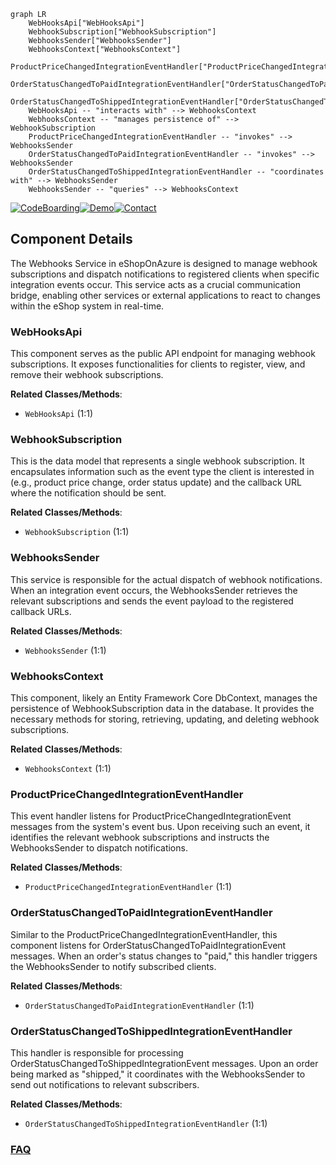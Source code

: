 ```mermaid
graph LR
    WebHooksApi["WebHooksApi"]
    WebhookSubscription["WebhookSubscription"]
    WebhooksSender["WebhooksSender"]
    WebhooksContext["WebhooksContext"]
    ProductPriceChangedIntegrationEventHandler["ProductPriceChangedIntegrationEventHandler"]
    OrderStatusChangedToPaidIntegrationEventHandler["OrderStatusChangedToPaidIntegrationEventHandler"]
    OrderStatusChangedToShippedIntegrationEventHandler["OrderStatusChangedToShippedIntegrationEventHandler"]
    WebHooksApi -- "interacts with" --> WebhooksContext
    WebhooksContext -- "manages persistence of" --> WebhookSubscription
    ProductPriceChangedIntegrationEventHandler -- "invokes" --> WebhooksSender
    OrderStatusChangedToPaidIntegrationEventHandler -- "invokes" --> WebhooksSender
    OrderStatusChangedToShippedIntegrationEventHandler -- "coordinates with" --> WebhooksSender
    WebhooksSender -- "queries" --> WebhooksContext
```
[![CodeBoarding](https://img.shields.io/badge/Generated%20by-CodeBoarding-9cf?style=flat-square)](https://github.com/CodeBoarding/GeneratedOnBoardings)[![Demo](https://img.shields.io/badge/Try%20our-Demo-blue?style=flat-square)](https://www.codeboarding.org/demo)[![Contact](https://img.shields.io/badge/Contact%20us%20-%20contact@codeboarding.org-lightgrey?style=flat-square)](mailto:contact@codeboarding.org)

## Component Details

The Webhooks Service in eShopOnAzure is designed to manage webhook subscriptions and dispatch notifications to registered clients when specific integration events occur. This service acts as a crucial communication bridge, enabling other services or external applications to react to changes within the eShop system in real-time.

### WebHooksApi
This component serves as the public API endpoint for managing webhook subscriptions. It exposes functionalities for clients to register, view, and remove their webhook subscriptions.


**Related Classes/Methods**:

- `WebHooksApi` (1:1)


### WebhookSubscription
This is the data model that represents a single webhook subscription. It encapsulates information such as the event type the client is interested in (e.g., product price change, order status update) and the callback URL where the notification should be sent.


**Related Classes/Methods**:

- `WebhookSubscription` (1:1)


### WebhooksSender
This service is responsible for the actual dispatch of webhook notifications. When an integration event occurs, the WebhooksSender retrieves the relevant subscriptions and sends the event payload to the registered callback URLs.


**Related Classes/Methods**:

- `WebhooksSender` (1:1)


### WebhooksContext
This component, likely an Entity Framework Core DbContext, manages the persistence of WebhookSubscription data in the database. It provides the necessary methods for storing, retrieving, updating, and deleting webhook subscriptions.


**Related Classes/Methods**:

- `WebhooksContext` (1:1)


### ProductPriceChangedIntegrationEventHandler
This event handler listens for ProductPriceChangedIntegrationEvent messages from the system's event bus. Upon receiving such an event, it identifies the relevant webhook subscriptions and instructs the WebhooksSender to dispatch notifications.


**Related Classes/Methods**:

- `ProductPriceChangedIntegrationEventHandler` (1:1)


### OrderStatusChangedToPaidIntegrationEventHandler
Similar to the ProductPriceChangedIntegrationEventHandler, this component listens for OrderStatusChangedToPaidIntegrationEvent messages. When an order's status changes to "paid," this handler triggers the WebhooksSender to notify subscribed clients.


**Related Classes/Methods**:

- `OrderStatusChangedToPaidIntegrationEventHandler` (1:1)


### OrderStatusChangedToShippedIntegrationEventHandler
This handler is responsible for processing OrderStatusChangedToShippedIntegrationEvent messages. Upon an order being marked as "shipped," it coordinates with the WebhooksSender to send out notifications to relevant subscribers.


**Related Classes/Methods**:

- `OrderStatusChangedToShippedIntegrationEventHandler` (1:1)




### [FAQ](https://github.com/CodeBoarding/GeneratedOnBoardings/tree/main?tab=readme-ov-file#faq)